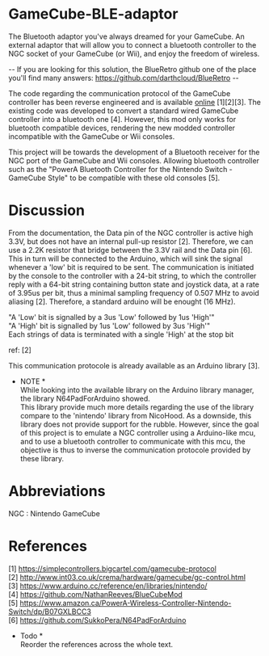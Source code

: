 # GameCube-BLE-adaptor  

The Bluetooth adaptor you've always dreamed for your GameCube. An external adaptor that will allow you to connect a bluetooth controller to the NGC socket of your GameCube (or Wii), and enjoy the freedom of wireless.  

-- If you are looking for this solution, the BlueRetro github one of the place you'll find many answers: https://github.com/darthcloud/BlueRetro --
  
The code regarding the communication protocol of the GameCube controller has been reverse engineered and is available [online](https://www.arduino.cc/reference/en/libraries/nintendo/) [1][2][3]. The existing code was developed to convert a standard wired GameCube controller into a bluetooth one [4]. However, this mod only works for bluetooth compatible devices, rendering the new modded controller incompatible with the GameCube or Wii consoles.  
  
This project will be towards the development of a Bluetooth receiver for the NGC port of the GameCube and Wii consoles. Allowing bluetooth controller such as the "PowerA Bluetooth Controller for the Nintendo Switch - GameCube Style" to be compatible with these old consoles [5].  
  
# Discussion  
From the documentation, the Data pin of the NGC controller is active high 3.3V, but does not have an internal pull-up resistor [2]. Therefore, we can use a 2.2K resistor that bridge between the 3.3V rail and the Data pin [6]. This in turn will be connected to the Arduino, which will sink the signal whenever a 'low' bit is required to be sent. The communication is initiated by the console to the controller with a 24-bit string, to which the controller reply with a 64-bit string containing button state and joystick data, at a rate of 3.95us per bit, thus a minimal sampling frequency of 0.507 MHz to avoid aliasing [2].  Therefore, a standard arduino will be enought (16 MHz).
  
"A 'Low' bit is signalled by a 3us 'Low' followed by 1us 'High'"  
"A 'High' bit is signalled by 1us 'Low' followed by 3us 'High'"  
Each strings of data is terminated with a single 'High' at the stop bit  
  
ref: [2]  
  
This communication protocole is already available as an Arduino library [3].  

* NOTE *  
While looking into the available library on the Arduino library manager, the library N64PadForArduino showed.  
This library provide much more details regarding the use of the library compare to the 'nintendo' library from NicoHood.
As a downside, this library does not provide support for the rubble. However, since the goal of this project is to emulate a NGC controller using a Arduino-like mcu, and to use a bluetooth controller to communicate with this mcu, the objective is thus to inverse the communication protocole provided by these library.
  
# Abbreviations  
NGC : Nintendo GameCube  
  
# References  
[1] https://simplecontrollers.bigcartel.com/gamecube-protocol  
[2] http://www.int03.co.uk/crema/hardware/gamecube/gc-control.html  
[3] https://www.arduino.cc/reference/en/libraries/nintendo/  
[4] https://github.com/NathanReeves/BlueCubeMod  
[5] https://www.amazon.ca/PowerA-Wireless-Controller-Nintendo-Switch/dp/B07GXLBCC3  
[6] https://github.com/SukkoPera/N64PadForArduino  
  
  
* Todo *  
Reorder the references across the whole text.  


  
